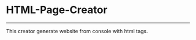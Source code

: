# HTML-Page-Creator
----------------------
This creator generate website from console with html tags.
